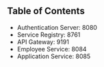 ## Table of Contents
* Authentication Server: 8080
* Service Registry: 8761
* API Gateway: 9191
* Employee Service: 8084
* Application Service: 8085